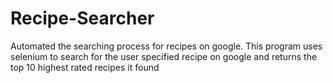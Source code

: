 # Recipe-Searcher

Automated the searching process for recipes on google. This program uses selenium to search for the user specified recipe on google and returns the top 10 highest rated recipes it found
